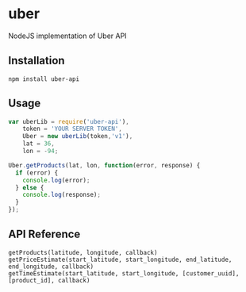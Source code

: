 uber
====

NodeJS implementation of Uber API

## Installation
```
npm install uber-api
```

## Usage
```javascript
var uberLib = require('uber-api'),
    token = 'YOUR SERVER TOKEN',
    Uber = new uberLib(token,'v1'),
    lat = 36,
    lon = -94;

Uber.getProducts(lat, lon, function(error, response) {
  if (error) {
    console.log(error);
  } else {
    console.log(response);
  }
});
```

## API Reference
```
getProducts(latitude, longitude, callback)
getPriceEstimate(start_latitude, start_longitude, end_latitude, end_longitude, callback)
getTimeEstimate(start_latitude, start_longitude, [customer_uuid], [product_id], callback)
```


